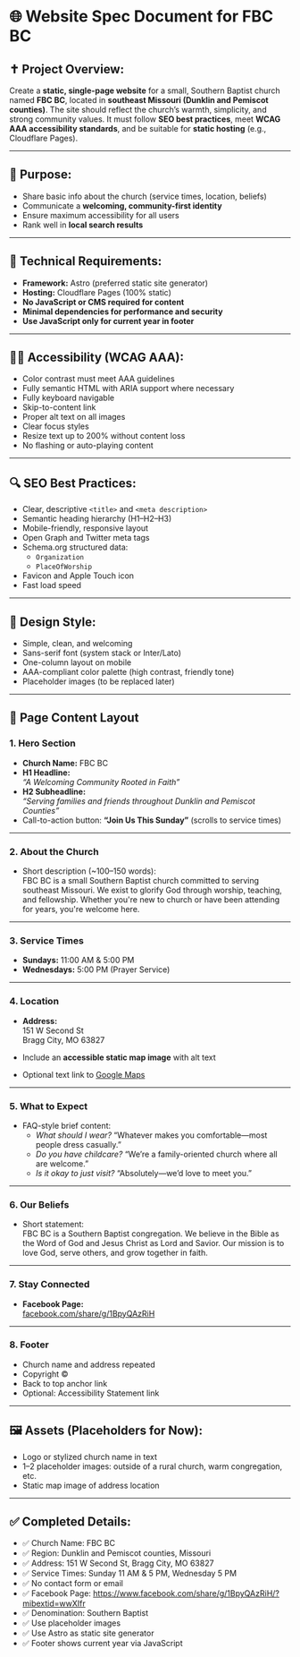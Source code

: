 
# 🌐 Website Spec Document for FBC BC

## ✝️ Project Overview:
Create a **static, single-page website** for a small, Southern Baptist church named **FBC BC**, located in **southeast Missouri (Dunklin and Pemiscot counties)**. The site should reflect the church’s warmth, simplicity, and strong community values. It must follow **SEO best practices**, meet **WCAG AAA accessibility standards**, and be suitable for **static hosting** (e.g., Cloudflare Pages).

---

## 🧭 Purpose:
- Share basic info about the church (service times, location, beliefs)
- Communicate a **welcoming, community-first identity**
- Ensure maximum accessibility for all users
- Rank well in **local search results**

---

## 🧱 Technical Requirements:

- **Framework:** Astro (preferred static site generator)
- **Hosting:** Cloudflare Pages (100% static)
- **No JavaScript or CMS required for content**
- **Minimal dependencies for performance and security**
- **Use JavaScript only for current year in footer**

---

## 🧑‍🦯 Accessibility (WCAG AAA):
- Color contrast must meet AAA guidelines
- Fully semantic HTML with ARIA support where necessary
- Fully keyboard navigable
- Skip-to-content link
- Proper alt text on all images
- Clear focus styles
- Resize text up to 200% without content loss
- No flashing or auto-playing content

---

## 🔍 SEO Best Practices:
- Clear, descriptive `<title>` and `<meta description>`
- Semantic heading hierarchy (H1–H2–H3)
- Mobile-friendly, responsive layout
- Open Graph and Twitter meta tags
- Schema.org structured data:
  - `Organization`
  - `PlaceOfWorship`
- Favicon and Apple Touch icon
- Fast load speed

---

## 🎨 Design Style:
- Simple, clean, and welcoming
- Sans-serif font (system stack or Inter/Lato)
- One-column layout on mobile
- AAA-compliant color palette (high contrast, friendly tone)
- Placeholder images (to be replaced later)

---

## 📄 Page Content Layout

### 1. **Hero Section**
- **Church Name:** FBC BC
- **H1 Headline:**  
  _“A Welcoming Community Rooted in Faith”_
- **H2 Subheadline:**  
  _“Serving families and friends throughout Dunklin and Pemiscot Counties”_
- Call-to-action button: **“Join Us This Sunday”** (scrolls to service times)

---

### 2. **About the Church**
- Short description (~100–150 words):  
  FBC BC is a small Southern Baptist church committed to serving southeast Missouri. We exist to glorify God through worship, teaching, and fellowship. Whether you're new to church or have been attending for years, you're welcome here.

---

### 3. **Service Times**
- **Sundays:** 11:00 AM & 5:00 PM  
- **Wednesdays:** 5:00 PM (Prayer Service)

---

### 4. **Location**
- **Address:**  
  151 W Second St  
  Bragg City, MO 63827

- Include an **accessible static map image** with alt text  
- Optional text link to [Google Maps](https://maps.google.com/?q=151+W+Second+St,+Bragg+City,+MO+63827)

---

### 5. **What to Expect**
- FAQ-style brief content:  
  - _What should I wear?_ “Whatever makes you comfortable—most people dress casually.”  
  - _Do you have childcare?_ “We’re a family-oriented church where all are welcome.”  
  - _Is it okay to just visit?_ “Absolutely—we’d love to meet you.”

---

### 6. **Our Beliefs**
- Short statement:  
  FBC BC is a Southern Baptist congregation. We believe in the Bible as the Word of God and Jesus Christ as Lord and Savior. Our mission is to love God, serve others, and grow together in faith.

---

### 7. **Stay Connected**
- **Facebook Page:**  
  [facebook.com/share/g/1BpyQAzRiH](https://www.facebook.com/share/g/1BpyQAzRiH/?mibextid=wwXIfr)

---

### 8. **Footer**
- Church name and address repeated  
- Copyright © <script>document.write(new Date().getFullYear());</script>  
- Back to top anchor link  
- Optional: Accessibility Statement link

---

## 🖼 Assets (Placeholders for Now):
- Logo or stylized church name in text
- 1–2 placeholder images: outside of a rural church, warm congregation, etc.
- Static map image of address location

---

## ✅ Completed Details:
- ✅ Church Name: FBC BC  
- ✅ Region: Dunklin and Pemiscot counties, Missouri  
- ✅ Address: 151 W Second St, Bragg City, MO 63827  
- ✅ Service Times: Sunday 11 AM & 5 PM, Wednesday 5 PM  
- ✅ No contact form or email  
- ✅ Facebook Page: https://www.facebook.com/share/g/1BpyQAzRiH/?mibextid=wwXIfr  
- ✅ Denomination: Southern Baptist  
- ✅ Use placeholder images  
- ✅ Use Astro as static site generator  
- ✅ Footer shows current year via JavaScript
